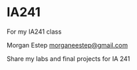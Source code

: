 # IA241
For my IA241 class

Morgan Estep
morganeestep@gmail.com

Share my labs and final projects for IA 241
